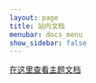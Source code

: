 ```yaml
---
layout: page
title: 站内文档
menubar: docs_menu
show_sidebar: false
---
```


[在这里查看主题文档](https://github.com/chrisrhymes/bulma-clean-theme)
